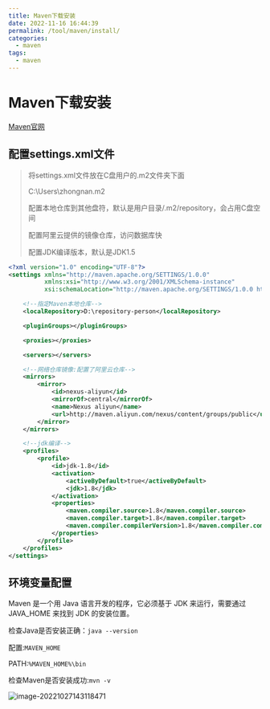 ```yaml
---
title: Maven下载安装
date: 2022-11-16 16:44:39
permalink: /tool/maven/install/
categories:
  - maven
tags:
  - maven
---
```


# Maven下载安装

[Maven官网](https://maven.apache.org/)

## 配置settings.xml文件

> 将settings.xml文件放在C盘用户的.m2文件夹下面
>
> C:\Users\zhongnan\.m2
>
> 配置本地仓库到其他盘符，默认是用户目录/.m2/repository，会占用C盘空间
>
> 配置阿里云提供的镜像仓库，访问数据库快
>
> 配置JDK编译版本，默认是JDK1.5

```xml
<?xml version="1.0" encoding="UTF-8"?>
<settings xmlns="http://maven.apache.org/SETTINGS/1.0.0"
          xmlns:xsi="http://www.w3.org/2001/XMLSchema-instance"
          xsi:schemaLocation="http://maven.apache.org/SETTINGS/1.0.0 http://maven.apache.org/xsd/settings-1.0.0.xsd">

    <!--指定Maven本地仓库-->
    <localRepository>D:\repository-person</localRepository>

    <pluginGroups></pluginGroups>

    <proxies></proxies>

    <servers></servers>

    <!--网络仓库镜像:配置了阿里云仓库-->
    <mirrors>
        <mirror>
            <id>nexus-aliyun</id>
            <mirrorOf>central</mirrorOf>
            <name>Nexus aliyun</name>
            <url>http://maven.aliyun.com/nexus/content/groups/public</url>
        </mirror>
    </mirrors>

    <!--jdk编译-->
    <profiles>
        <profile>
            <id>jdk-1.8</id>
            <activation>
                <activeByDefault>true</activeByDefault>
                <jdk>1.8</jdk>
            </activation>
            <properties>
                <maven.compiler.source>1.8</maven.compiler.source>
                <maven.compiler.target>1.8</maven.compiler.target>
                <maven.compiler.compilerVersion>1.8</maven.compiler.compilerVersion>
            </properties>
        </profile>
    </profiles>
</settings>
```

## 环境变量配置

Maven 是一个用 Java 语言开发的程序，它必须基于 JDK 来运行，需要通过 JAVA_HOME 来找到 JDK 的安装位置。

检查Java是否安装正确：`java --version`

配置:`MAVEN_HOME`

PATH:`%MAVEN_HOME%\bin`

检查Maven是否安装成功:`mvn -v`

![image-20221027143118471](https://cdn.staticaly.com/gh/jinmunan/imgs@master/tool/maven/install/image-20221027143118471.png)
